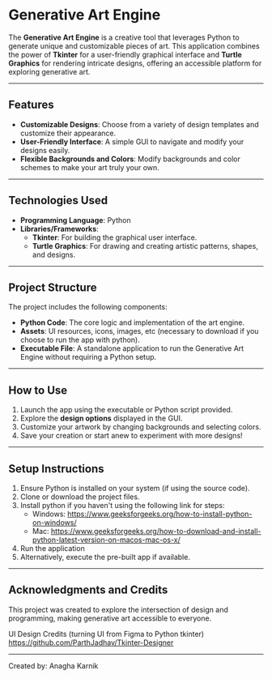 # **Generative Art Engine**

The **Generative Art Engine** is a creative tool that leverages Python to generate unique and customizable pieces of art. This application combines the power of **Tkinter** for a user-friendly graphical interface and **Turtle Graphics** for rendering intricate designs, offering an accessible platform for exploring generative art.

---

## **Features**
- **Customizable Designs**: Choose from a variety of design templates and customize their appearance.
- **User-Friendly Interface**: A simple GUI to navigate and modify your designs easily.
- **Flexible Backgrounds and Colors**: Modify backgrounds and color schemes to make your art truly your own.
  
---

## **Technologies Used**
- **Programming Language**: Python
- **Libraries/Frameworks**: 
  - **Tkinter**: For building the graphical user interface.
  - **Turtle Graphics**: For drawing and creating artistic patterns, shapes, and designs.

---

## **Project Structure**
The project includes the following components:
- **Python Code**: The core logic and implementation of the art engine.
- **Assets**: UI resources, icons, images, etc (necessary to download if you choose to run the app with python).
- **Executable File**: A standalone application to run the Generative Art Engine without requiring a Python setup.

---

## **How to Use**
1. Launch the app using the executable or Python script provided.
2. Explore the **design options** displayed in the GUI.
3. Customize your artwork by changing backgrounds and selecting colors.
4. Save your creation or start anew to experiment with more designs!

---

## **Setup Instructions**
1. Ensure Python is installed on your system (if using the source code).
2. Clone or download the project files.
3. Install python if you haven't using the following link for steps:
     - Windows: https://www.geeksforgeeks.org/how-to-install-python-on-windows/
     - Mac: https://www.geeksforgeeks.org/how-to-download-and-install-python-latest-version-on-macos-mac-os-x/
5. Run the application
6. Alternatively, execute the pre-built app if available.

---

## **Acknowledgments and Credits**
This project was created to explore the intersection of design and programming, making generative art accessible to everyone.

UI Design Credits (turning UI from Figma to Python tkinter) https://github.com/ParthJadhav/Tkinter-Designer

---

Created by: Anagha Karnik
